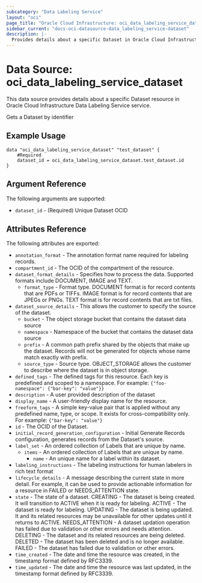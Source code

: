 ```yaml
---
subcategory: "Data Labeling Service"
layout: "oci"
page_title: "Oracle Cloud Infrastructure: oci_data_labeling_service_dataset"
sidebar_current: "docs-oci-datasource-data_labeling_service-dataset"
description: |-
  Provides details about a specific Dataset in Oracle Cloud Infrastructure Data Labeling Service service
---
```


# Data Source: oci_data_labeling_service_dataset
This data source provides details about a specific Dataset resource in Oracle Cloud Infrastructure Data Labeling Service service.

Gets a Dataset by identifier

## Example Usage

```hcl
data "oci_data_labeling_service_dataset" "test_dataset" {
	#Required
	dataset_id = oci_data_labeling_service_dataset.test_dataset.id
}
```

## Argument Reference

The following arguments are supported:

* `dataset_id` - (Required) Unique Dataset OCID


## Attributes Reference

The following attributes are exported:

* `annotation_format` - The annotation format name required for labeling records.
* `compartment_id` - The OCID of the compartment of the resource.
* `dataset_format_details` - Specifies how to process the data. Supported formats include DOCUMENT, IMAGE and TEXT.
	* `format_type` - Format type. DOCUMENT format is for record contents that are PDFs or TIFFs. IMAGE format is for record contents that are JPEGs or PNGs. TEXT format is for record contents that are txt files.
* `dataset_source_details` - This allows the customer to specify the source of the dataset.
	* `bucket` - The object storage bucket that contains the dataset data source
	* `namespace` - Namespace of the bucket that contains the dataset data source
	* `prefix` - A common path prefix shared by the objects that make up the dataset. Records will not be generated for objects whose name match exactly with prefix.
	* `source_type` - Source type.  OBJECT_STORAGE allows the customer to describe where the dataset is in object storage.
* `defined_tags` - The defined tags for this resource. Each key is predefined and scoped to a namespace. For example: `{"foo-namespace": {"bar-key": "value"}}` 
* `description` - A user provided description of the dataset
* `display_name` - A user-friendly display name for the resource.
* `freeform_tags` - A simple key-value pair that is applied without any predefined name, type, or scope. It exists for cross-compatibility only. For example: `{"bar-key": "value"}` 
* `id` - The OCID of the Dataset.
* `initial_record_generation_configuration` - Initial Generate Records configuration, generates records from the Dataset's source.
* `label_set` - An ordered collection of Labels that are unique by name. 
	* `items` - An ordered collection of Labels that are unique by name.
		* `name` - An unique name for a label within its dataset.
* `labeling_instructions` - The labeling instructions for human labelers in rich text format
* `lifecycle_details` - A message describing the current state in more detail. For example, it can be used to provide actionable information for a resource in FAILED or NEEDS_ATTENTION state.
* `state` - The state of a dataset. CREATING - The dataset is being created.  It will transition to ACTIVE when it is ready for labeling. ACTIVE   - The dataset is ready for labeling. UPDATING - The dataset is being updated.  It and its related resources may be unavailable for other updates until it returns to ACTIVE. NEEDS_ATTENTION - A dataset updation operation has failed due to validation or other errors and needs attention. DELETING - The dataset and its related resources are being deleted. DELETED  - The dataset has been deleted and is no longer available. FAILED   - The dataset has failed due to validation or other errors. 
* `time_created` - The date and time the resource was created, in the timestamp format defined by RFC3339.
* `time_updated` - The date and time the resource was last updated, in the timestamp format defined by RFC3339.


